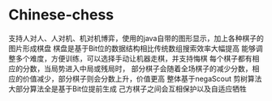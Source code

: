# Chinese-chess
支持人对人、人对机、机对机博弈，使用的java自带的图形显示，加上各种棋子的图片形成棋盘
棋盘是基于Bit位的数据结构相比传统数组搜索效率大幅提高
能够调整多个难度，方便训练，可以选择手动让机器走棋，并支持悔棋
每个棋子都有相应的分数，当局势进入中局或残局时，
部分棋子会随着全场棋子的减少分数，相应的价值减少，部分棋子则会分数上升，价值更高
整体基于negaScout 剪树算法
大部分算法全是基于Bit位提前生成
己方棋子之间会互相保护以及自适应牺牲
